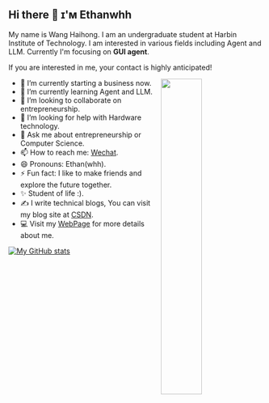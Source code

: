 ## Hi there 👋  ɪ'ᴍ Ethanwhh


My name is Wang Haihong. I am an undergraduate student at Harbin Institute of Technology. I am interested in various fields including Agent and LLM. Currently I'm focusing on **GUI agent**.


If you are interested in me, your contact is highly anticipated!


<div>
  <img align="right" width="40%" src="https://owlbertsio-resized.s3.amazonaws.com/Popper.psd.full.png">
</div>


- 🔭 I’m currently starting a business now.
- 🌱 I’m currently learning Agent and LLM.
- 👯 I’m looking to collaborate on entrepreneurship.
- 🤔 I’m looking for help with Hardware technology.
- 💬 Ask me about entrepreneurship or Computer Science.
- 📫 How to reach me: [Wechat](/imgs/wechat.jpg).
- 😄 Pronouns: Ethan(whh).
- ⚡ Fun fact: I like to make friends and explore the future together.
- ✨ Student of life :).
- ✍ I write technical blogs, You can visit my blog site at [CSDN](https://blog.csdn.net/m0_73672030?spm=1010.2135.3001.5343).
- 💻 Visit my [WebPage](https://Ethanwhh.github.io/) for more details about me.


 [![My GitHub stats](https://github-readme-stats.vercel.app/api?username=Ethanwhh)](https://github.com/anuraghazra/github-readme-stats)
